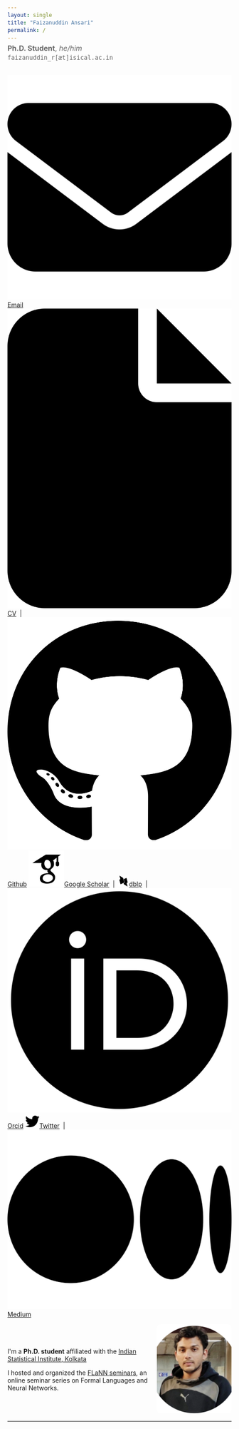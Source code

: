 ```yaml
---
layout: single
title: "Faizanuddin Ansari"
permalink: /
---
```


<p style="font-size: 1rem; color: #666; margin-top: -0.5rem;">
  <strong>Ph.D. Student</strong>, <em>he/him</em><br>
  <code>faizanuddin_r[æt]isical.ac.in</code>
</p>

<div style="display:flex;align-items:center;justify-content:space-between;">
  <p>
                  <a href="mailto:faizanansari541@gmail.com"><img src="assets/envelope-solid.svg" alt="Icon" class="icon">Email</a> <!--&nbsp/&nbsp-->
                  <a href="assets/cv.pdf"><img src="assets/file-solid.svg" alt="Icon" class="icon">CV</a> &nbsp|&nbsp
  	      <a href="https://github.com/ziaf/"><img src="assets/github.svg" alt="Icon" class="icon">Github</a> 
                  <a href="https://scholar.google.com/"><img src="assets/google-scholar.svg" alt="Icon" class="icon">Google Scholar</a> &nbsp|&nbsp
  		<a href="https://dblp.org/pid/270/2011.html"><img src="assets/dblp.svg" alt="Icon" class="icon">dblp</a> &nbsp|&nbsp
  		<a href="https://orcid.org/0000-0001-6364-8654"><img src="assets/orcid.svg" alt="Icon" class="icon">Orcid</a> 
  <!-- 		<a href="https://in.pinterest.com/siladittya/"><img src="assets/pinterest.svg" alt="Icon" class="icon">Pinterest</a> &nbsp | &nbsp -->
  	      <a href="https://twitter.com/sadimanna"><img src="assets/twitter.svg" alt="Icon" class="icon">Twitter</a> &nbsp|&nbsp
  		<a href="https://medium.com/@mannasiladittya"><img src="assets/medium (1).svg" alt="Icon" class="icon">Medium</a> 
  <!-- 		<a href="https://twitter.com/sadimanna"><img src="assets/twitter.svg" alt="Icon" class="icon">Twitter</a> -->
                </p>

</div>

<div style="display:flex;align-items:center;justify-content:space-between;">
  <div style="flex:2;">
    <p>I'm a <strong>Ph.D. student</strong> affiliated with the <a href="https://www.isical.ac.in/">Indian Statistical Institute, Kolkata</a> </p>
    <p>I hosted and organized the <a href="https://flann.super.site/">FLaNN seminars</a>, an online seminar series on Formal Languages and Neural Networks.</p>
  </div>

  <div style="flex:1;text-align:right;">
    <img src="assets/images/avtar.png" alt="faizan" style="border-radius:8px;width:200px;height:200px;object-fit:cover;">
  </div>
</div>

---
<!--
<div style="display:flex; gap: 2rem;">

<div style="flex:1;">
  <h3>Recent Positions</h3>
  <ul>
    <li><strong>Assistant in Research</strong>, Yale University<br>
    Autumn 2024<br>
    Advisors: <a href="https://ling.yale.edu/people/robert-frank">Bob Frank</a>, <a href="https://cpsc.yale.edu/people/dana-angluin">Dana Angluin</a></li>

    <li><strong>Assistant in Research</strong>, MIT<br>
    Spring 2024<br>
    Advisor: <a href="https://jrawski.info/">Jon Rawski</a></li>

    <li><strong>Research Intern</strong>, Aristo Team at <a href="https://allenai.org/">AI2</a><br>
    August-December 2023<br>
    Advisor: <a href="https://allenai.org/team/ashishs">Ashish Sabharwal</a></li>
  </ul>
</div>

<div style="flex:1;">
  <h3>Education</h3>
  <ul>
    <li><strong>Ph.D. in Computer Science</strong><br>
    2022–Present<br>
    Umeå University</li>

    <li><strong>M.Sc. in Computer Science with Speech and Language Processing</strong><br>
    2021<br>
    University of Sheffield</li>

    <li><strong>B.Sc. in Computer Science</strong><br>
    2019<br>
    Freie Universität Berlin</li>
  </ul>
</div>

</div>


<h3>Research Interests</h3>
<ul>
  <li>Formal Language Theory</li>
  <li>Neural Networks</li>
  <li>Computational Linguistics</li>
</ul>
-->

